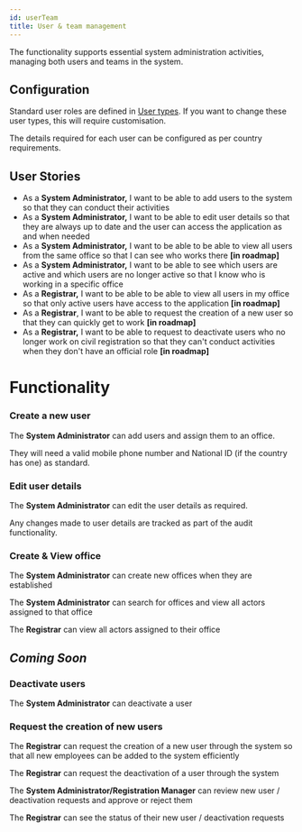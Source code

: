 ```yaml
---
id: userTeam
title: User & team management
---
```


The functionality supports essential system administration activities, managing both users and teams in the system.

## Configuration

Standard user roles are defined in [User types](https://www.notion.so/User-types-06ba450af0ea4de0adf3239dbda5f95f). If you want to change these user types, this will require customisation.

The details required for each user can be configured as per country requirements.

## User Stories

- As a **System Administrator,** I want to be able to add users to the system so that they can conduct their activities
- As a **System Administrator,** I want to be able to edit user details so that they are always up to date and the user can access the application as and when needed
- As a **System Administrator,** I want to be able to be able to view all users from the same office so that I can see who works there **[in roadmap]**
- As a **System Administrator,** I want to be able to see which users are active and which users are no longer active so that I know who is working in a specific office
- As a **Registrar,** I want to be able to be able to view all users in my office so that only active users have access to the application **[in roadmap]**
- As a **Registrar**, I want to be able to request the creation of a new user so that they can quickly get to work **[in roadmap]**
- As a **Registrar,** I want to be able to request to deactivate users who no longer work on civil registration so that they can't conduct activities when they don't have an official role **[in roadmap]**

# Functionality

### Create a new user

The **System Administrator** can add users and assign them to an office.

They will need a valid mobile phone number and National ID (if the country has one) as standard.

### Edit user details

The **System Administrator** can edit the user details as required.

Any changes made to user details are tracked as part of the audit functionality.

### Create & View office

The **System Administrator** can create new offices when they are established

The **System Administrator** can search for offices and view all actors assigned to that office

The **Registrar** can view all actors assigned to their office

## _Coming Soon_

### Deactivate users

The **System Administrator** can deactivate a user

### Request the creation of new users

The **Registrar** can request the creation of a new user through the system so that all new employees can be added to the system efficiently

The **Registrar** can request the deactivation of a user through the system

The **System Administrator/Registration Manager** can review new user / deactivation requests and approve or reject them

The **Registrar** can see the status of their new user / deactivation requests
